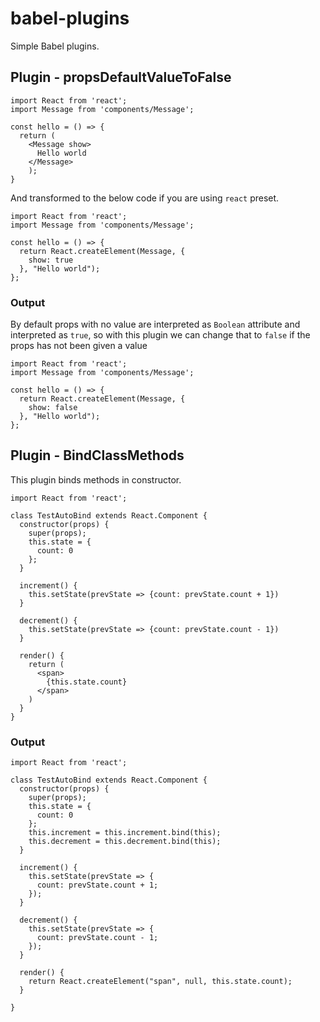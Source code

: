 # babel-plugins

Simple Babel plugins.

## Plugin - propsDefaultValueToFalse

```
import React from 'react';
import Message from 'components/Message';

const hello = () => {
  return (
    <Message show>
      Hello world
    </Message>
    );
}
```
And transformed to the below code if you are using `react` preset.
```
import React from 'react';
import Message from 'components/Message';

const hello = () => {
  return React.createElement(Message, {
    show: true
  }, "Hello world");
};
```

### Output
By default props with no value are interpreted as `Boolean` attribute and interpreted as `true`, so with this plugin we can change that to `false` if the props has not been given a value

```
import React from 'react';
import Message from 'components/Message';

const hello = () => {
  return React.createElement(Message, {
    show: false
  }, "Hello world");
};
```

## Plugin - BindClassMethods
This plugin binds methods in constructor.
```
import React from 'react';

class TestAutoBind extends React.Component {
  constructor(props) {
    super(props);
    this.state = {
      count: 0
    };
  }

  increment() {
    this.setState(prevState => {count: prevState.count + 1})
  }

  decrement() {
    this.setState(prevState => {count: prevState.count - 1})
  }

  render() {
    return (
      <span>
        {this.state.count}
      </span>
    )
  }
}
```
### Output

```
import React from 'react';

class TestAutoBind extends React.Component {
  constructor(props) {
    super(props);
    this.state = {
      count: 0
    };
    this.increment = this.increment.bind(this);
    this.decrement = this.decrement.bind(this);
  }

  increment() {
    this.setState(prevState => {
      count: prevState.count + 1;
    });
  }

  decrement() {
    this.setState(prevState => {
      count: prevState.count - 1;
    });
  }

  render() {
    return React.createElement("span", null, this.state.count);
  }

}
```
